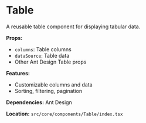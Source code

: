 # Table

A reusable table component for displaying tabular data.

**Props:**

- `columns`: Table columns
- `dataSource`: Table data
- Other Ant Design Table props

**Features:**

- Customizable columns and data
- Sorting, filtering, pagination

**Dependencies:** Ant Design

**Location:** `src/core/components/Table/index.tsx`
